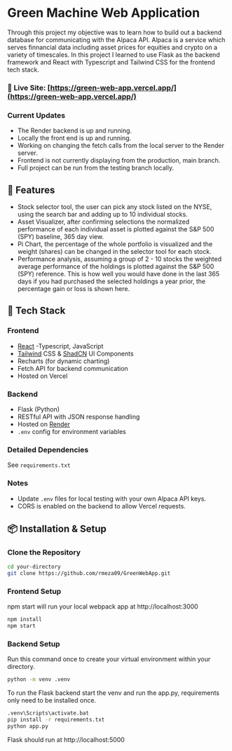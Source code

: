 # Green Machine Web Application
Through this project my objective was to learn how to build out a backend database for communicating with the Alpaca API. Alpaca is a service which serves finnancial data including asset prices for equities and crypto on a variety of timescales. In this project I learned to use Flask as the backend framework and React with Typescript and Tailwind CSS for the frontend tech stack.

### 🔗 Live Site: [https://green-web-app.vercel.app/](https://green-web-app.vercel.app/)

### Current Updates
- The Render backend is up and running.
- Locally the front end is up and running.
- Working on changing the fetch calls from the local server to the Render server.
- Frontend is not currently displaying from the production, main branch.
- Full project can be run from the testing branch locally.

## 🌱 Features
- Stock selector tool, the user can pick any stock listed on the NYSE, using the search bar and adding up to 10 individual stocks.
- Asset Visualizer, after confirming selections the normalized performance of each individual asset is plotted against the S&P 500 (SPY) baseline, 365 day view.
- Pi Chart, the percentage of the whole portfolio is visualized and the weight (shares) can be changed in the selector tool for each stock.
- Performance analysis, assuming a group of 2 - 10 stocks the weighted average performance of the holdings is plotted against the S&P 500 (SPY) reference. This is how well you would have done in the last 365 days if you had purchased the selected holdings a year prior, the percentage gain or loss is shown here.

## 🧰 Tech Stack

### Frontend
- [React](https://reactjs.org/) -Typescript, JavaScript
- [Tailwind](https://tailwindcss.com/) CSS & [ShadCN](https://ui.shadcn.com/) UI Components
- Recharts (for dynamic charting)
- Fetch API for backend communication
- Hosted on Vercel

### Backend
- Flask (Python)
- RESTful API with JSON response handling
- Hosted on [Render](https://render.com/)
- `.env` config for environment variables

### Detailed Dependencies
See `requirements.txt`

### Notes
- Update `.env` files for local testing with your own Alpaca API keys.
- CORS is enabled on the backend to allow Vercel requests.

## 📦 Installation & Setup

### Clone the Repository

```bash
cd your-directory
git clone https://github.com/rmeza09/GreenWebApp.git
```

### Frontend Setup
npm start will run your local webpack app at http://localhost:3000
```bash
npm install
npm start
```

### Backend Setup
Run this command once to create your virtual environment within your directory.
```bash
python -m venv .venv
```
To run the Flask backend start the venv and run the app.py, requirements only need to be installed once.
```bash
.venv\Scripts\activate.bat 
pip install -r requirements.txt
python app.py
```
Flask should run at http://localhost:5000
